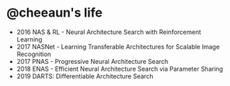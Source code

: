
@cheeaun's life
===============

- 2016	NAS & RL - Neural Architecture Search with Reinforcement Learning
- 2017	NASNet - Learning Transferable Architectures for Scalable Image Recognition
- 2017	PNAS - Progressive Neural Architecture Search
- 2018	ENAS - Efficient Neural Architecture Search via Parameter Sharing
- 2019	DARTS: Differentiable Architecture Search
